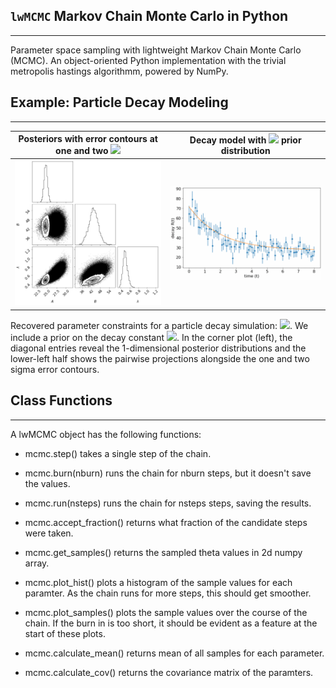 ## `lwMCMC` Markov Chain Monte Carlo in Python

---

Parameter space sampling with lightweight Markov Chain Monte Carlo (MCMC). An object-oriented Python implementation with the trivial metropolis hastings algorithmm, powered by NumPy. 


## Example: Particle Decay Modeling

---

Posteriors with error contours at one and two <img src="https://render.githubusercontent.com/render/math?math=\sigma"> | Decay model with <img src="https://render.githubusercontent.com/render/math?math=\lambda"> prior distribution
:-------------------------------------------:|:------------------------------:
![](examples/data/corners.png) | ![](examples/data/scatter.png)

Recovered parameter constraints for a particle decay simulation:
<img src="https://render.githubusercontent.com/render/math?math=\R(t) = A + B e^{-\lambda t}">. We include a prior on the 
decay constant <img src="https://render.githubusercontent.com/render/math?math=\lambda">. In the corner plot (left), the diagonal entries reveal the 1-dimensional posterior distributions and the lower-left half shows the pairwise projections alongside the
one and two sigma error contours. 



## Class Functions 

---

A lwMCMC object has the following functions:
        
* mcmc.step() takes a single step of the chain.

* mcmc.burn(nburn) runs the chain for nburn steps, but it doesn't save
            the values.

* mcmc.run(nsteps) runs the chain for nsteps steps, saving the results.

* mcmc.accept_fraction() returns what fraction of the candidate steps
            were taken.

* mcmc.get_samples() returns the sampled theta values in 2d numpy array.
* mcmc.plot_hist() plots a histogram of the sample values for each
            paramter.  As the chain runs for more steps, this should get
            smoother.
        
* mcmc.plot_samples() plots the sample values over the course of the 
            chain.  If the burn in is too short, it should be evident as a
            feature at the start of these plots.
    
* mcmc.calculate_mean() returns mean of all samples for each parameter.
* mcmc.calculate_cov() returns the covariance matrix of the paramters.
